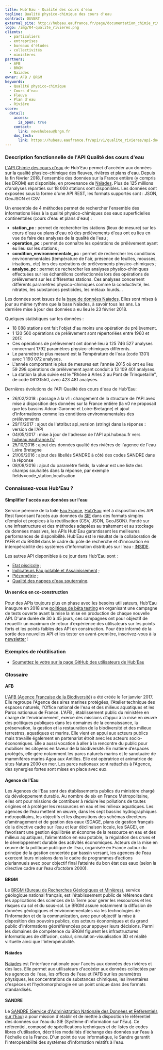 ```yaml
---
title: Hub'Eau - Qualité des cours d'eau
tagline: Qualité physico-chimique des cours d'eau
contract: OUVERT
external_site: http://hubeau.eaufrance.fr/page/documentation_chimie_riviere
logo: /img/04-qualite_rivieres.png
clients:
  - particuliers
  - entreprises
  - bureaux d'études
  - collectivités
  - ministères
partners:
  - AFB
  - BRGM
  - Naïades
owner: AFB / BRGM
keywords:
  - Qualité physico-chimique
  - Cours d'eau
  - Fleuve
  - Plan d'eau
  - Rivière
score:
  detail:
    access:
      is_open: true
    contact:
      link: newshubeau@brgm.fr
    doc_tech:
      link: https://hubeau.eaufrance.fr/api/v1/qualite_rivieres/api-docs
---
```


### Description fonctionnelle de l'API Qualité des cours d'eau

[L'API Chimie des cours d'eau](http://hubeau.eaufrance.fr/page/api-qualite-cours-deau) de Hub'Eau permet d'accéder aux données sur la qualité physico-chimique des fleuves, rivières et plans d'eau.
Depuis la fin février 2018, l'ensemble des données sur la France entière (y compris les DROM) est disponible, en provenance de [Naïades](http://naiades.eaufrance.fr/).
Plus de 125 millions d'analyses réparties sur 18 000 stations sont disponibles.
Les données sont exposées sous la forme d'une API REST, les formats supportés sont : JSON, GeoJSON et CSV.

Un ensemble de 4 méthodes permet de rechercher l'ensemble des informations liées à la qualité physico-chimiques des eaux superficielles continentales (cours d'eau et plans d'eau) :

* __station_pc__ : permet de rechercher les stations (lieux de mesure) sur les cours d'eau ou plans d'eau où des prélèvements d'eau ont eu lieu en vue de faire des analyses de la qualité de l'eau ;
* __operation_pc__ : permet de connaître les opérations de prélèvement ayant eu lieu sur les stations ;
* __condition_environnementale_pc__ : permet de rechercher les conditions environnementales (température de l'air, présence de feuilles, mousses, irisations, etc) lors des opérations de prélèvements physico-chimiques ;
* __analyse_pc__ : permet de rechercher les analyses physico-chimiques effectuées sur les échantillons confectionnés lors des opérations de prélèvement sur les différentes stations. Ces analyses concernent différents paramètres physico-chimiques comme la conductivité, les nitrates, les substances pesticides, les métaux lourds...

Les données sont issues de la [base de données Naïades](http://www.naiades.eaufrance.fr/). Elles sont mises à jour au même rythme que la base Naïades, à savoir tous les ans. La dernière mise à jour des données a eu lieu le 23 février 2018.

Quelques statistiques sur les données :

* 18 088 stations ont fait l'objet d'au moins une opération de prélèvement.
* 1 120 560 opérations de prélèvement sont répertoriées entre 1960 et 2017.
* Ces opérations de prélèvement ont donné lieu à 125 746 527 analyses concernant 1792 paramètres physico-chimiques différents.
* Le paramètre le plus mesuré est la Température de l'eau (code 1301) avec 1 190 072 analyses.
* L'année comportant le plus de mesures est l'année 2015 où ont eu lieu 59 298 opérations de prélèvement ayant conduit à 13 109 401 analyses.
* La station la plus suivie est le "Rhône à Arles 2 au Pont de Trinquetaille", de code 06131550, avec 423 481 analyses.

Dernières évolutions de l'API Qualité des cours d'eau de Hub'Eau:

* 26/02/2018 : passage à la v1 : changement de la structure de l'API avec mise à disposition des données sur la France entière (la v0 ne proposait que les bassins Adour-Garonne et Loire-Bretagne) et ajout d'informations comme les conditions environnementales des prélèvements
* 29/11/2017 : ajout de l'attribut api_version (string) dans la réponse : version de l'API
* 04/05/2017 : mise à jour de l'adresse de l'API api.hubeau.fr vers [hubeau.eaufrance.fr/](http://hubeau.eaufrance.fr/)
* 25/10/2016 : ajout des données qualité des rivières de l'agence de l'eau Loire Bretagne
* 21/09/2016 : ajout des libellés SANDRE à côté des codes SANDRE dans la réponse
* 08/08/2016 : ajout du paramètre fields, la valeur est une liste des champs souhaités dans la réponse, par exemple fields=code_station,localisation

### Connaissez-vous Hub'Eau ?

#### Simplifier l'accès aux données sur l'eau
Service pérenne de la toile [Eau France](https://www.eaufrance.fr), [Hub'Eau](https://hubeau.eaufrance.fr/) met à disposition des API Rest favorisant l’accès aux données du [SIE](https://www.eaufrance.fr/donnees) dans des formats simples d’emploi et propices à la réutilisation (CSV, JSON, GeoJSON).
Fondé sur une infrastructure et des méthodes adaptées au traitement et au stockage de données massives, les APIs Hub'Eau garantissent les meilleures performances de disponibilité.
Hub’Eau est le résultat de la collaboration de l’AFB et du BRGM dans le cadre du pôle de recherche et d'innovation en interopérabilité des systèmes d'information distribués sur l'eau : [INSIDE](http://www.pole-inside.fr/fr).

Les autres API disponibles à ce jour dans Hub'Eau sont :

* [Etat piscicole](/api/api_hubeau_poissons.html) ;
* [Indicateurs Eau potable et Assainissement](/api/api_hubeau_indic_EP_Asst.html) ;
* [Piézométrie](/api/api_hubeau_piezometrie.html) ;
* [Qualité des nappes d'eau souterraine](/api/api_hubeau_qualite_nappes_eau_sout.html).

#### Un service en co-construction
Pour des APIs toujours plus en phase avec les besoins utilisateurs, Hub'Eau inaugure en 2018 une [politique de bêta testing](https://hubeau.eaufrance.fr/page/apis-version-beta) en organisant une campagne de tests ouverte avant la mise la mise en production de chaque nouvelle API.
D'une durée de 30 à 45 jours, ces campagnes ont pour objectif de recueillir un maximum de retour d’expérience des utilisateurs sur les points forts et les points faibles des API en construction.
Pour être informé de la sortie des nouvelles API et les tester en avant-première, inscrivez-vous à la [newsletter](https://hubeau.eaufrance.fr/page/news-letter-hubeau) !

### Exemples de réutilisation

* [Soumettez le votre sur la page GitHub des utilisateurs de Hub'Eau](https://github.com/BRGM/hubeau)

### Glossaire

#### AFB
L'[AFB (Agence Française de la Biodiversité)](http://www.afbiodiversite.fr/) a été créée le 1er janvier 2017. Elle regroupe l'Agence des aires marines protégées, l'Atelier technique des espaces naturels, l'Office national de l'eau et des milieux aquatiques et les Parcs nationaux de France. L'AFB , établissement public du ministère en charge de l'environnement, exerce des missions d’appui à la mise en œuvre des politiques publiques dans les domaines de la connaissance, la préservation, la gestion et la restauration de la biodiversité et des milieux terrestres, aquatiques et marins. Elle vient en appui aux acteurs publics mais travaille également en partenariat étroit avec les acteurs socio-économiques. Elle a aussi vocation à aller à la rencontre du public pour mobiliser les citoyens en faveur de la biodiversité. En matière d’espaces protégés, elle gère notamment les parcs naturels marins et le sanctuaire de mammifères marins Agoa aux Antilles. Elle est opératrice et animatrice de sites Natura 2000 en mer. Les parcs nationaux sont rattachés à l’Agence, des synergies fortes sont mises en place avec eux.

#### Agence de l'Eau
Les Agences de l'Eau sont des établissements publics du ministère chargé du développement durable. Au nombre de six en France Métropolitaine, elles ont pour missions de contribuer à réduire les pollutions de toutes origines et à protéger les ressources en eau et les milieux aquatiques. Les agences de l’eau mettent en œuvre, dans les sept bassins hydrographiques métropolitains, les objectifs et les dispositions des schémas directeurs d’aménagement et de gestion des eaux (SDAGE, plans de gestion français de la directive cadre sur l’eau et leur déclinaison locale, les SAGE), en favorisant une gestion équilibrée et économe de la ressource en eau et des milieux aquatiques, l’alimentation en eau potable, la régulation des crues et le développement durable des activités économiques. Acteurs de la mise en œuvre de la politique publique de l’eau, organisée en France autour du principe de la gestion concertée par bassin versant, les agences de l’eau exercent leurs missions dans le cadre de programmes d’actions pluriannuels avec pour objectif final l’atteinte du bon état des eaux (selon la directive cadre sur l’eau d’octobre 2000).

#### BRGM
Le [BRGM (Bureau de Recherches Géologiques et Minières)](http://www.brgm.fr/), service géologique national français, est l'établissement public de référence dans les applications des sciences de la Terre pour gérer les ressources et les risques du sol et du sous-sol. Le BRGM assure notamment la diffusion de données géologiques et environnementales via les technologies de l’information et de la communication, avec pour objectif la mise à disposition des pouvoirs publics, des acteurs économiques et du grand public d'informations géoréférencées pour appuyer leurs décisions. Parmi les domaines de compétence du BRGM figurent les infrastructures informatiques de diffusion, calcul, simulation-visualisation 3D et réalité virtuelle ainsi que l'interopérabilité.

#### Naïades
[Naïades](http://www.naiades.eaufrance.fr/) est l'interface nationale pour l'accès aux données des rivières et des lacs. Elle permet aux utilisateurs d'accéder aux données collectées par les agences de l'eau, les offices de l'eau et l'AFB sur les paramètres physiques, les concentrations de substances chimiques, les inventaires d'espèces et l'hydromorphologie en un point unique dans des formats standardisés.

#### SANDRE
Le [SANDRE (Service d'Administration Nationale des Données et Référentiels sur l'Eau)](http://www.sandre.eaufrance.fr/) a pour mission d'établir et de mettre à disposition le référentiel des données sur l'eau du SIE (Système d'Information sur l'Eau). Ce référentiel, composé de spécifications techniques et de listes de codes libres d'utilisation, décrit les modalités d'échange des données sur l'eau à l'échelle de la France. D'un point de vue informatique, le Sandre garantit l'interopérabilité des systèmes d'information relatifs à l'eau.
